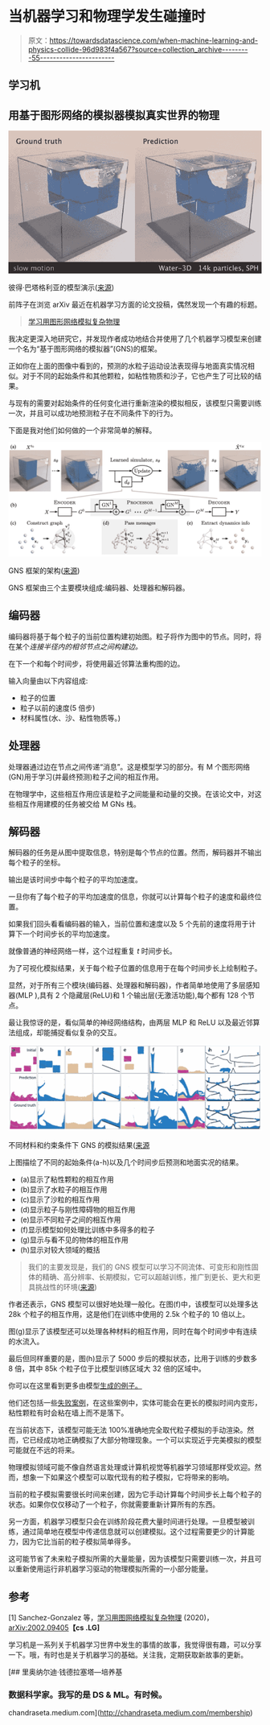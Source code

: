 # 当机器学习和物理学发生碰撞时

> 原文：<https://towardsdatascience.com/when-machine-learning-and-physics-collide-96d983f4a567?source=collection_archive---------55----------------------->

## 学习机

## 用基于图形网络的模拟器模拟真实世界的物理

![](img/f2cf71871dca8c74e07315d59865f4c8.png)

彼得·巴塔格利亚的模型演示([来源](https://twitter.com/PeterWBattaglia/status/1237425685766995974))

前阵子在浏览 arXiv 最近在机器学习方面的论文投稿，偶然发现一个有趣的标题。

> [学习用图形网络模拟复杂物理](https://arxiv.org/abs/2002.09405)

我决定更深入地研究它，并发现作者成功地结合并使用了几个机器学习模型来创建一个名为“基于图形网络的模拟器”(GNS)的框架。

正如你在上面的图像中看到的，预测的水粒子运动设法表现得与地面真实情况相似。对于不同的起始条件和其他颗粒，如粘性物质和沙子，它也产生了可比较的结果。

与现有的需要对起始条件的任何变化进行重新渲染的模拟相反，该模型只需要训练一次，并且可以成功地预测粒子在不同条件下的行为。

下面是我对他们如何做的一个非常简单的解释。

![](img/b3ec638748bef45e752b71432f2cbb0d.png)

GNS 框架的架构([来源](https://arxiv.org/pdf/2002.09405.pdf))

GNS 框架由三个主要模块组成:编码器、处理器和解码器。

## 编码器

编码器将基于每个粒子的当前位置构建初始图。粒子将作为图中的节点。同时，将在某个*连接半径内的相邻节点之间构建边。*

在下一个和每个时间步，将使用最近邻算法重构图的边。

输入向量由以下内容组成:

*   粒子的位置
*   粒子以前的速度(5 倍步)
*   材料属性(水、沙、粘性物质等。)

## 处理器

处理器通过边在节点之间传递“消息”。这是模型学习的部分。有 M 个图形网络(GN)用于学习(并最终预测)粒子之间的相互作用。

在物理学中，这些相互作用应该是粒子之间能量和动量的交换。在该论文中，对这些相互作用建模的任务被交给 M GNs 栈。

## 解码器

解码器的任务是从图中提取信息，特别是每个节点的位置。然而，解码器并不输出每个粒子的坐标。

输出是该时间步中每个粒子的平均加速度。

一旦你有了每个粒子的平均加速度的信息，你就可以计算每个粒子的速度和最终位置。

如果我们回头看看编码器的输入，当前位置和速度以及 5 个先前的速度将用于计算下一个时间步长的平均加速度。

就像普通的神经网络一样，这个过程重复 *t* 时间步长。

为了可视化模拟结果，关于每个粒子位置的信息用于在每个时间步长上绘制粒子。

显然，对于所有三个模块(编码器、处理器和解码器)，作者简单地使用了多层感知器(MLP ),具有 2 个隐藏层(ReLU)和 1 个输出层(无激活功能),每个都有 128 个节点。

最让我惊讶的是，看似简单的神经网络结构，由两层 MLP 和 ReLU 以及最近邻算法组成，却能捕捉看似复杂的交互。

![](img/4fb5962fc389c0e653d2913dae575eb0.png)

不同材料和约束条件下 GNS 的模拟结果([来源](https://arxiv.org/pdf/2002.09405.pdf)

上图描绘了不同的起始条件(a-h)以及几个时间步后预测和地面实况的结果。

*   (a)显示了粘性颗粒的相互作用
*   (b)显示了水粒子的相互作用
*   (c)显示了沙粒的相互作用
*   (d)显示粒子与刚性障碍物的相互作用
*   (e)显示不同粒子之间的相互作用
*   (f)显示模型如何处理比训练中多得多的粒子
*   (g)显示与看不见的物体的相互作用
*   (h)显示对较大领域的概括

> 我们的主要发现是，我们的 GNS 模型可以学习不同流体、可变形和刚性固体的精确、高分辨率、长期模拟，它可以超越训练，推广到更长、更大和更具挑战性的环境([来源](https://arxiv.org/pdf/2002.09405.pdf))

作者还表示，GNS 模型可以很好地处理一般化。在图(f)中，该模型可以处理多达 28k 个粒子的相互作用，这是他们在训练中使用的 2.5k 个粒子的 10 倍以上。

图(g)显示了该模型还可以处理各种材料的相互作用，同时在每个时间步中有连续的水流入。

最后但同样重要的是，图(h)显示了 5000 步后的模拟状态，比用于训练的步数多 8 倍，其中 85k 个粒子位于比模型训练区域大 32 倍的区域中。

你可以在这里看到更多由模型[生成的例子。](https://medium.com/r?url=https%3A%2F%2Fsites.google.com%2Fview%2Flearning-to-simulate)

他们还包括一些[失败案例](https://sites.google.com/view/learning-to-simulate#h.p_GYmSoIisBUUX)，在这些案例中，实体可能会在更长的模拟时间内变形，粘性颗粒有时会粘在墙上而不是落下。

在当前状态下，该模型可能无法 100%准确地完全取代粒子模拟的手动渲染。然而，它已经成功地正确模拟了大部分物理现象。一个可以实现近乎完美模拟的模型可能就在不远的将来。

物理模拟领域可能不像自然语言处理或计算机视觉等机器学习领域那样受欢迎。然而，想象一下如果这个模型可以取代现有的粒子模拟，它将带来的影响。

当前的粒子模拟需要很长时间来创建，因为它手动计算每个时间步长上每个粒子的状态。如果你仅仅移动了一个粒子，你就需要重新计算所有的东西。

另一方面，机器学习模型只会在训练阶段花费大量时间进行处理。一旦模型被训练，通过简单地在模型中传递信息就可以创建模拟。这个过程需要更少的计算能力，因为它比当前的粒子模拟简单得多。

这可能节省了未来粒子模拟所需的大量能量，因为该模型只需要训练一次，并且可以重新使用运行非机器学习驱动的物理模拟所需的一小部分能量。

## 参考

[1] Sanchez-Gonzalez 等，[学习用图网络模拟复杂物理](https://arxiv.org/abs/2002.09405) (2020)，[arXiv:2002.09405](https://arxiv.org/abs/2002.09405)**【cs .LG]**

学习机是一系列关于机器学习世界中发生的事情的故事，我觉得很有趣，可以分享一下。哦，有时也是关于机器学习的基础。关注我，定期获取新故事的更新。

[](http://chandraseta.medium.com/membership) [## 里奥纳尔迪·钱德拉塞塔—培养基

### 数据科学家。我写的是 DS & ML。有时候。

chandraseta.medium.com](http://chandraseta.medium.com/membership)
